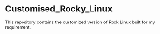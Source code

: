 # Customised_Rocky_Linux
This repository contains the customized version of Rock Linux built for my requirement.
